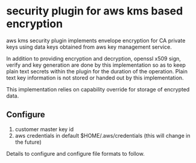 security plugin for aws kms based encryption
================
aws kms security plugin implements envelope encryption for CA private keys using data keys obtained
from aws key management service.

In addition to providing encryption and decryption, openssl x509 sign, verify and key generation
are done by this implementation so as to keep plain text secrets within the plugin for the duration
of the operation. Plain text key information is not stored or handed out by this implementation.

This implementation relies on capability override for storage of encrypted data.

Configure
--------
1. customer master key id
2. aws credentials in default $HOME/.aws/credentials (this will change in the future)

Details to configure and configure file formats to follow.
